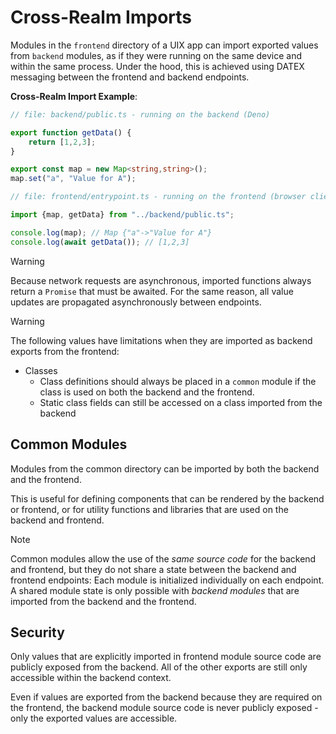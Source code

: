 # Cross-Realm Imports

Modules in the `frontend` directory of a UIX app can import exported values from `backend` modules, as if they were running on the same device and within the same process. 
Under the hood, this is achieved using DATEX messaging between the frontend and backend endpoints.

**Cross-Realm Import Example**:

```typescript
// file: backend/public.ts - running on the backend (Deno)

export function getData() {
    return [1,2,3];
}

export const map = new Map<string,string>();
map.set("a", "Value for A");
```

```typescript
// file: frontend/entrypoint.ts - running on the frontend (browser client)

import {map, getData} from "../backend/public.ts";

console.log(map); // Map {"a"->"Value for A"}
console.log(await getData()); // [1,2,3]
```

> [!WARNING]
> Because network requests are asynchronous, imported functions always return a `Promise` that must be awaited.
> For the same reason, all value updates are propagated asynchronously between endpoints.

> [!WARNING]
> The following values have limitations when they are imported as backend exports from the frontend:
> * Classes 
>   * Class definitions should always be placed in a `common` module if the class is used on both the backend and the frontend.
>   * Static class fields can still be accessed on a class imported from the backend

## Common Modules

Modules from the common directory can be imported by both the backend and the frontend.

This is useful for defining components that can be rendered by the backend or frontend, or for utility functions and libraries that are used on the backend and frontend.

> [!NOTE]
> Common modules allow the use of the *same source code* for the backend and frontend, but they do not share a state between the backend and frontend endpoints: Each module is initialized individually on each endpoint.
> A shared module state is only possible with *backend modules* that are imported from the backend and the frontend.


## Security

Only values that are explicitly imported in frontend module source code are publicly exposed from the backend.
All of the other exports are still only accessible within the backend context.

Even if values are exported from the backend because they are required on the frontend, the backend module source
code is never publicly exposed - only the exported values are accessible.
